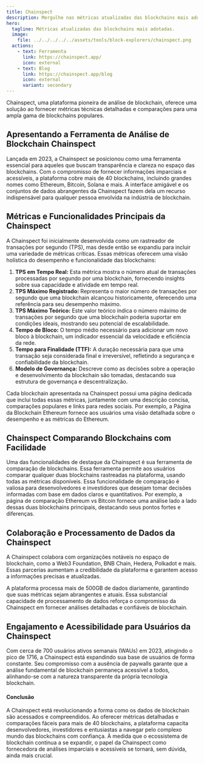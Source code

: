 ```yaml
---
title: Chainspect
description: Mergulhe nas métricas atualizadas das blockchains mais adotadas.
hero:
  tagline: Métricas atualizadas das blockchains mais adotadas.
  image: 
    file: ../../../../../assets/tools/block-explorers/chainspect.png
  actions:
    - text: Ferramenta
      link: https://chainspect.app/
      icon: external
    - text: Blog
      link: https://chainspect.app/blog
      icon: external
      variant: secondary
---
```


Chainspect, uma plataforma pioneira de análise de blockchain, oferece uma solução ao fornecer métricas técnicas detalhadas e comparações para uma ampla gama de blockchains populares.

## Apresentando a Ferramenta de Análise de Blockchain Chainspect
Lançada em 2023, a Chainspect se posicionou como uma ferramenta essencial para aqueles que buscam transparência e clareza no espaço das blockchains. Com o compromisso de fornecer informações imparciais e acessíveis, a plataforma cobre mais de 40 blockchains, incluindo grandes nomes como Ethereum, Bitcoin, Solana e mais. A interface amigável e os conjuntos de dados abrangentes da Chainspect fazem dela um recurso indispensável para qualquer pessoa envolvida na indústria de blockchain.

## Métricas e Funcionalidades Principais da Chainspect
A Chainspect foi inicialmente desenvolvida como um rastreador de transações por segundo (TPS), mas desde então se expandiu para incluir uma variedade de métricas críticas. Essas métricas oferecem uma visão holística do desempenho e funcionalidade das blockchains:

1. **TPS em Tempo Real:** Esta métrica mostra o número atual de transações processadas por segundo por uma blockchain, fornecendo insights sobre sua capacidade e atividade em tempo real.
2. **TPS Máximo Registrado:** Representa o maior número de transações por segundo que uma blockchain alcançou historicamente, oferecendo uma referência para seu desempenho máximo.
3. **TPS Máximo Teórico:** Este valor teórico indica o número máximo de transações por segundo que uma blockchain poderia suportar em condições ideais, mostrando seu potencial de escalabilidade.
4. **Tempo de Bloco:** O tempo médio necessário para adicionar um novo bloco à blockchain, um indicador essencial da velocidade e eficiência da rede.
5. **Tempo para Finalidade (TTF):** A duração necessária para que uma transação seja considerada final e irreversível, refletindo a segurança e confiabilidade da blockchain.
6. **Modelo de Governança:** Descreve como as decisões sobre a operação e desenvolvimento da blockchain são tomadas, destacando sua estrutura de governança e descentralização.

Cada blockchain apresentada na Chainspect possui uma página dedicada que inclui todas essas métricas, juntamente com uma descrição concisa, comparações populares e links para redes sociais. Por exemplo, a Página da Blockchain Ethereum fornece aos usuários uma visão detalhada sobre o desempenho e as métricas do Ethereum.

## Chainspect Comparando Blockchains com Facilidade
Uma das funcionalidades de destaque da Chainspect é sua ferramenta de comparação de blockchains. Essa ferramenta permite aos usuários comparar qualquer duas blockchains rastreadas na plataforma, usando todas as métricas disponíveis. Essa funcionalidade de comparação é valiosa para desenvolvedores e investidores que desejam tomar decisões informadas com base em dados claros e quantitativos. Por exemplo, a página de comparação Ethereum vs Bitcoin fornece uma análise lado a lado dessas duas blockchains principais, destacando seus pontos fortes e diferenças.

## Colaboração e Processamento de Dados da Chainspect
A Chainspect colabora com organizações notáveis no espaço de blockchain, como a Web3 Foundation, BNB Chain, Hedera, Polkadot e mais. Essas parcerias aumentam a credibilidade da plataforma e garantem acesso a informações precisas e atualizadas.

A plataforma processa mais de 500GB de dados diariamente, garantindo que suas métricas sejam abrangentes e atuais. Essa substancial capacidade de processamento de dados reforça o compromisso da Chainspect em fornecer análises detalhadas e confiáveis de blockchain.

## Engajamento e Acessibilidade para Usuários da Chainspect
Com cerca de 700 usuários ativos semanais (WAUs) em 2023, atingindo o pico de 1716, a Chainspect está expandindo sua base de usuários de forma constante. Seu compromisso com a ausência de paywalls garante que a análise fundamental de blockchain permaneça acessível a todos, alinhando-se com a natureza transparente da própria tecnologia blockchain.

#### Conclusão
A Chainspect está revolucionando a forma como os dados de blockchain são acessados e compreendidos. Ao oferecer métricas detalhadas e comparações fáceis para mais de 40 blockchains, a plataforma capacita desenvolvedores, investidores e entusiastas a navegar pelo complexo mundo das blockchains com confiança. À medida que o ecossistema de blockchain continua a se expandir, o papel da Chainspect como fornecedora de análises imparciais e acessíveis se tornará, sem dúvida, ainda mais crucial.
